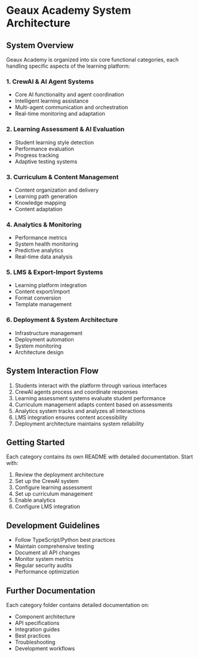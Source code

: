 # Geaux Academy System Architecture

## System Overview
Geaux Academy is organized into six core functional categories, each handling specific aspects of the learning platform:

### 1. CrewAI & AI Agent Systems
- Core AI functionality and agent coordination
- Intelligent learning assistance
- Multi-agent communication and orchestration
- Real-time monitoring and adaptation

### 2. Learning Assessment & AI Evaluation
- Student learning style detection
- Performance evaluation
- Progress tracking
- Adaptive testing systems

### 3. Curriculum & Content Management
- Content organization and delivery
- Learning path generation
- Knowledge mapping
- Content adaptation

### 4. Analytics & Monitoring
- Performance metrics
- System health monitoring
- Predictive analytics
- Real-time data analysis

### 5. LMS & Export-Import Systems
- Learning platform integration
- Content export/import
- Format conversion
- Template management

### 6. Deployment & System Architecture
- Infrastructure management
- Deployment automation
- System monitoring
- Architecture design

## System Interaction Flow
1. Students interact with the platform through various interfaces
2. CrewAI agents process and coordinate responses
3. Learning assessment systems evaluate student performance
4. Curriculum management adapts content based on assessments
5. Analytics system tracks and analyzes all interactions
6. LMS integration ensures content accessibility
7. Deployment architecture maintains system reliability

## Getting Started
Each category contains its own README with detailed documentation. Start with:
1. Review the deployment architecture
2. Set up the CrewAI system
3. Configure learning assessment
4. Set up curriculum management
5. Enable analytics
6. Configure LMS integration

## Development Guidelines
- Follow TypeScript/Python best practices
- Maintain comprehensive testing
- Document all API changes
- Monitor system metrics
- Regular security audits
- Performance optimization

## Further Documentation
Each category folder contains detailed documentation on:
- Component architecture
- API specifications
- Integration guides
- Best practices
- Troubleshooting
- Development workflows